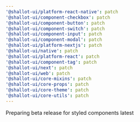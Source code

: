 ```yaml
---
'@shallot-ui/platform-react-native': patch
'@shallot-ui/component-checkbox': patch
'@shallot-ui/component-button': patch
'@shallot-ui/component-switch': patch
'@shallot-ui/component-input': patch
'@shallot-ui/component-modal': patch
'@shallot-ui/platform-nextjs': patch
'@shallot-ui/native': patch
'@shallot-ui/platform-react': patch
'@shallot-ui/component-tag': patch
'@shallot-ui/next': patch
'@shallot-ui/web': patch
'@shallot-ui/core-mixins': patch
'@shallot-ui/core-props': patch
'@shallot-ui/core-theme': patch
'@shallot-ui/core-utils': patch
---
```


Preparing beta release for styled components latest
